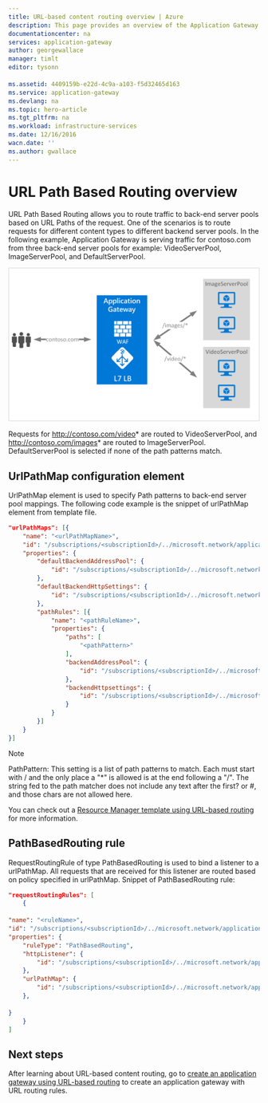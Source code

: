 ```yaml
---
title: URL-based content routing overview | Azure
description: This page provides an overview of the Application Gateway URL-based content routing, UrlPathMap configuration and PathBasedRouting rule .
documentationcenter: na
services: application-gateway
author: georgewallace
manager: timlt
editor: tysonn

ms.assetid: 4409159b-e22d-4c9a-a103-f5d32465d163
ms.service: application-gateway
ms.devlang: na
ms.topic: hero-article
ms.tgt_pltfrm: na
ms.workload: infrastructure-services
ms.date: 12/16/2016
wacn.date: ''
ms.author: gwallace
---
```


# URL Path Based Routing overview

URL Path Based Routing allows you to route traffic to back-end server pools based on URL Paths of the request. One of the scenarios is to route requests for different content types to different backend server pools.
In the following example, Application Gateway is serving traffic for contoso.com from three back-end server pools for example: VideoServerPool, ImageServerPool, and DefaultServerPool.

![imageURLroute](./media/application-gateway-url-route-overview/figure1.png)

Requests for http://contoso.com/video* are routed to VideoServerPool, and http://contoso.com/images* are routed to ImageServerPool. DefaultServerPool is selected if none of the path patterns match.

## UrlPathMap configuration element

UrlPathMap element is used to specify Path patterns to back-end server pool mappings. The following code example is the snippet of urlPathMap element from template file.

```json
"urlPathMaps": [{
    "name": "<urlPathMapName>",
    "id": "/subscriptions/<subscriptionId>/../microsoft.network/applicationGateways/<gatewayName>/urlPathMaps/<urlPathMapName>",
    "properties": {
        "defaultBackendAddressPool": {
            "id": "/subscriptions/<subscriptionId>/../microsoft.network/applicationGateways/<gatewayName>/backendAddressPools/<poolName>"
        },
        "defaultBackendHttpSettings": {
            "id": "/subscriptions/<subscriptionId>/../microsoft.network/applicationGateways/<gatewayName>/backendHttpSettingsList/<settingsName>"
        },
        "pathRules": [{
            "name": "<pathRuleName>",
            "properties": {
                "paths": [
                    "<pathPattern>"
                ],
                "backendAddressPool": {
                    "id": "/subscriptions/<subscriptionId>/../microsoft.network/applicationGateways/<gatewayName>/backendAddressPools/<poolName2>"
                },
                "backendHttpsettings": {
                    "id": "/subscriptions/<subscriptionId>/../microsoft.network/applicationGateways/<gatewayName>/backendHttpsettingsList/<settingsName2>"
                }
            }
        }]
    }
}]
```

> [!NOTE]
> PathPattern: This setting is a list of path patterns to match. Each must start with / and the only place a "*" is allowed is at the end following a "/". The string fed to the path matcher does not include any text after the first? or #, and those chars are not allowed here.

You can check out a [Resource Manager template using URL-based routing](https://github.com/Azure/azure-quickstart-templates/tree/master/201-application-gateway-url-path-based-routing) for more information.

## PathBasedRouting rule

RequestRoutingRule of type PathBasedRouting is used to bind a listener to a urlPathMap. All requests that are received for this listener are routed based on policy specified in urlPathMap.
Snippet of PathBasedRouting rule:

```json
"requestRoutingRules": [
    {

"name": "<ruleName>",
"id": "/subscriptions/<subscriptionId>/../microsoft.network/applicationGateways/<gatewayName>/requestRoutingRules/<ruleName>",
"properties": {
    "ruleType": "PathBasedRouting",
    "httpListener": {
        "id": "/subscriptions/<subscriptionId>/../microsoft.network/applicationGateways/<gatewayName>/httpListeners/<listenerName>"
    },
    "urlPathMap": {
        "id": "/subscriptions/<subscriptionId>/../microsoft.network/applicationGateways/<gatewayName>/ urlPathMaps/<urlPathMapName>"
    },

}
    }
]
```

## Next steps

After learning about URL-based content routing, go to [create an application gateway using URL-based routing](application-gateway-create-url-route-portal.md) to create an application gateway with URL routing rules.